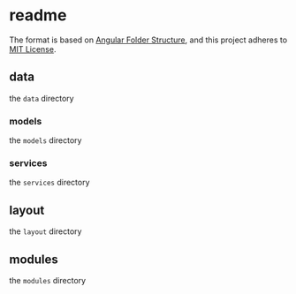 # readme

The format is based on [Angular Folder Structure][angular],
and this project adheres to [MIT License][license_mit].

## data

the `data` directory

### models

the `models` directory

### services

the `services` directory

## layout

the `layout` directory

## modules

the `modules` directory

[angular]: https://github.com/mathisGarberg/angular-folder-structure 'angular folder structure'
[license_mit]: https://github.com/rvtr/rvtr-campsite/blob/main/LICENSE 'mit license'
